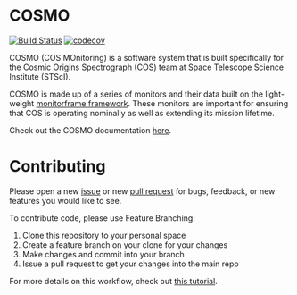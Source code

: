 # COSMO
[![Build Status](https://travis-ci.org/spacetelescope/cosmo.svg?branch=master)](https://travis-ci.org/spacetelescope/cosmo)
[![codecov](https://codecov.io/gh/spacetelescope/cosmo/branch/master/graph/badge.svg)](https://codecov.io/gh/spacetelescope/cosmo)

COSMO (COS MOnitoring) is a software system that is built specifically for the Cosmic Origins Spectrograph (COS) 
team at Space Telescope Science Institute (STScI). 

COSMO is made up of a series of monitors and their data built on the light-weight 
[monitorframe framework](https://github.com/spacetelescope/monitor-framework).
These monitors are important for ensuring that COS is operating nominally as well as extending its mission lifetime.

Check out the COSMO documentation [here](https://spacetelescope.github.io/cosmo/).
# Contributing
Please open a new [issue](https://github.com/spacetelescope/cosmo/issues) or new
[pull request](https://github.com/spacetelescope/cosmo/pulls) for
bugs, feedback, or new features you would like to see.

To contribute code, please use Feature Branching:

1.  Clone this repository to your personal space
2.  Create a feature branch on your clone for your changes
3.  Make changes and commit into your branch
4.  Issue a pull request to get your changes into the main repo

For more details on this workflow, check out
[this tutorial](https://www.atlassian.com/git/tutorials/comparing-workflows/feature-branch-workflow).
